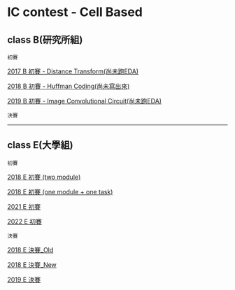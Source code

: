# IC contest - Cell Based

## class B(研究所組)

`初賽`

[2017 B 初賽 - Distance Transform(尚未跑EDA)](https://github.com/HUAIJIE0314/IC-Contest/tree/main/2017_B_pre)

[2018 B 初賽 - Huffman Coding(尚未寫出來)]()

[2019 B 初賽 - Image Convolutional Circuit(尚未跑EDA)]()

`決賽`

---

## class E(大學組)
`初賽`

[2018 E 初賽 (two module)]()

[2018 E 初賽 (one module + one task)]()

[2021 E 初賽]()

[2022 E 初賽]()


`決賽`

[2018 E 決賽_Old]()

[2018 E 決賽_New]()

[2019 E 決賽]()
